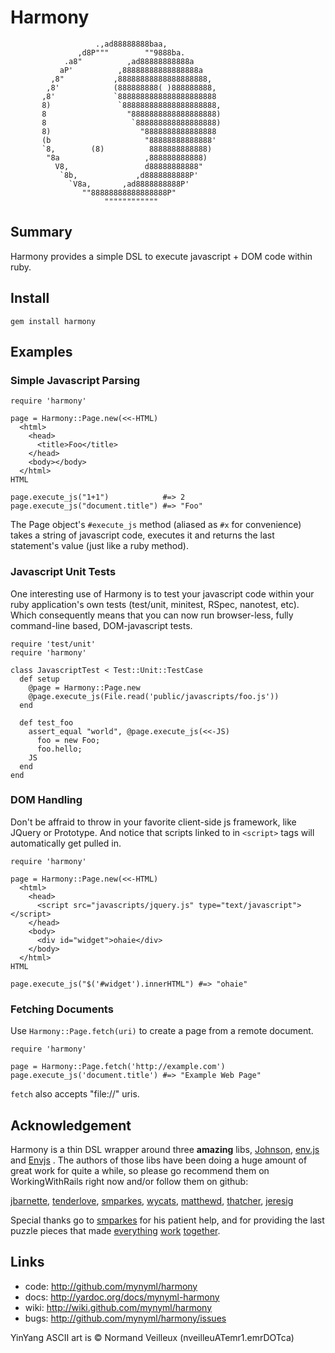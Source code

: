 Harmony
=======

                       .,ad88888888baa,
                   ,d8P"""        ""9888ba.
                .a8"          ,ad88888888888a
               aP'          ,88888888888888888a
             ,8"           ,88888888888888888888,
            ,8'            (888888888( )888888888,
           ,8'             `8888888888888888888888
           8)               `888888888888888888888,
           8                  "8888888888888888888)
           8                   `888888888888888888)
           8)                    "8888888888888888
           (b                     "88888888888888'
           `8,        (8)          8888888888888)
            "8a                   ,888888888888)
              V8,                 d88888888888"
               `8b,             ,d8888888888P'
                 `V8a,       ,ad8888888888P'
                    ""88888888888888888P"
                         """"""""""""

Summary
-------

Harmony provides a simple DSL to execute javascript + DOM code within ruby.

Install
-------

    gem install harmony

Examples
--------

### Simple Javascript Parsing

    require 'harmony'

    page = Harmony::Page.new(<<-HTML)
      <html>
        <head>
          <title>Foo</title>
        </head>
        <body></body>
      </html>
    HTML

    page.execute_js("1+1")            #=> 2
    page.execute_js("document.title") #=> "Foo"

The Page object's `#execute_js` method (aliased as `#x` for convenience) takes a
string of javascript code, executes it and returns the last statement's value
(just like a ruby method).

### Javascript Unit Tests

One interesting use of Harmony is to test your javascript code within your ruby
application's own tests (test/unit, minitest, RSpec, nanotest, etc). Which
consequently means that you can now run browser-less, fully command-line
based, DOM-javascript tests.

    require 'test/unit'
    require 'harmony'

    class JavascriptTest < Test::Unit::TestCase
      def setup
        @page = Harmony::Page.new
        @page.execute_js(File.read('public/javascripts/foo.js'))
      end

      def test_foo
        assert_equal "world", @page.execute_js(<<-JS)
          foo = new Foo;
          foo.hello;
        JS
      end
    end

### DOM Handling

Don't be affraid to throw in your favorite client-side js framework, like
JQuery or Prototype. And notice that scripts linked to in `<script>` tags will
automatically get pulled in.

    require 'harmony'

    page = Harmony::Page.new(<<-HTML)
      <html>
        <head>
          <script src="javascripts/jquery.js" type="text/javascript"></script>
        </head>
        <body>
          <div id="widget">ohaie</div>
        </body>
      </html>
    HTML

    page.execute_js("$('#widget').innerHTML") #=> "ohaie"

### Fetching Documents

Use `Harmony::Page.fetch(uri)` to create a page from a remote document.

    require 'harmony'

    page = Harmony::Page.fetch('http://example.com')
    page.execute_js('document.title') #=> "Example Web Page"

`fetch` also accepts "file://" uris.

Acknowledgement
---------------

Harmony is a thin DSL wrapper around three **amazing** libs, [Johnson][1],
[env.js][30] and [Envjs][2] . The authors of those libs have been doing a huge
amount of great work for quite a while, so please go recommend them on
WorkingWithRails right now and/or follow them on github:

  [jbarnette][3], [tenderlove][4], [smparkes][5], [wycats][6], [matthewd][7], [thatcher][8], [jeresig][9]

Special thanks go to [smparkes][10] for his patient help, and for providing the
last puzzle pieces that made [everything][12] [work][11] [together][13].

Links
-----
* code: <http://github.com/mynyml/harmony>
* docs: <http://yardoc.org/docs/mynyml-harmony>
* wiki: <http://wiki.github.com/mynyml/harmony>
* bugs: <http://github.com/mynyml/harmony/issues>



YinYang ASCII art is © Normand Veilleux (nveilleuATemr1.emrDOTca)


[1]:  http://github.com/jbarnette/johnson/
[2]:  http://env-js.appspot.com/
[3]:  http://www.workingwithrails.com/person/10668-john-barnette
[4]:  http://github.com/tenderlove/
[5]:  http://www.workingwithrails.com/person/11739-steven-parkes
[6]:  http://www.workingwithrails.com/person/1805-yehuda-katz
[7]:  http://www.workingwithrails.com/person/6221-matthew-draper
[8]:  http://github.com/thatcher/
[9]:  http://ejohn.org/
[10]: http://github.com/smparkes/
[11]: http://github.com/smparkes/env-js/commit/49abe259813a505b0761e6d31dde671344b5bc87#L0R279
[12]: http://groups.google.com/group/envjs/msg/4ac719f7db7912f5
[13]: http://gemcutter.org/gems/envjs
[30]: http://github.com/thatcher/env-js
